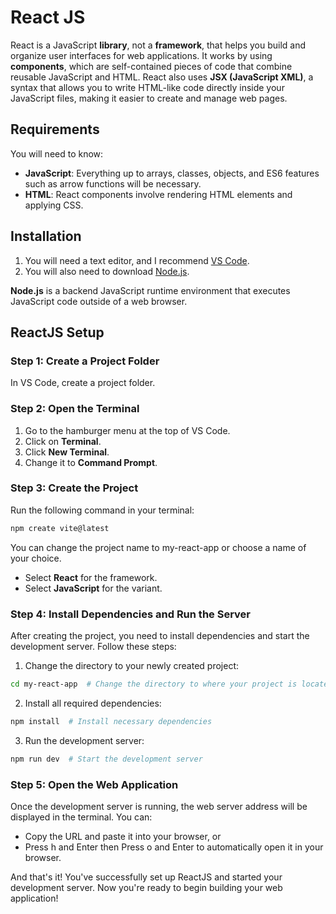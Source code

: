 # React JS
React is a JavaScript **library**, not a **framework**, that helps you build and organize user interfaces for web applications. It works by using **components**, which are self-contained pieces of code that combine reusable JavaScript and HTML. React also uses **JSX (JavaScript XML)**, a syntax that allows you to write HTML-like code directly inside your JavaScript files, making it easier to create and manage web pages.

## Requirements

You will need to know:

- **JavaScript**: Everything up to arrays, classes, objects, and ES6 features such as arrow functions will be necessary.
- **HTML**: React components involve rendering HTML elements and applying CSS.

## Installation

1. You will need a text editor, and I recommend [VS Code](https://code.visualstudio.com/).
2. You will also need to download [Node.js](https://nodejs.org/en).

**Node.js** is a backend JavaScript runtime environment that executes JavaScript code outside of a web browser.

## ReactJS Setup

### Step 1: Create a Project Folder

In VS Code, create a project folder.

### Step 2: Open the Terminal

1. Go to the hamburger menu at the top of VS Code.
2. Click on **Terminal**.
3. Click **New Terminal**.
4. Change it to **Command Prompt**.

### Step 3: Create the Project

Run the following command in your terminal:

```bash
npm create vite@latest  
```
You can change the project name to my-react-app or choose a name of your choice.

- Select **React** for the framework.
- Select **JavaScript** for the variant.

### Step 4: Install Dependencies and Run the Server
After creating the project, you need to install dependencies and start the development server. Follow these steps:
1. Change the directory to your newly created project:
```bash
cd my-react-app  # Change the directory to where your project is located    
```
2. Install all required dependencies:
```bash
npm install  # Install necessary dependencies
```
3. Run the development server:
```bash
npm run dev  # Start the development server
```
### Step 5: Open the Web Application
Once the development server is running, the web server address will be displayed in the terminal. You can:

- Copy the URL and paste it into your browser, or
- Press h and Enter then Press o and Enter to automatically open it in your browser.


And that's it! You've successfully set up ReactJS and started your development server. Now you're ready to begin building your web application!
